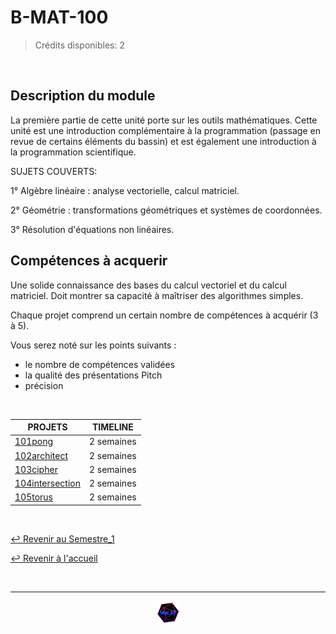 # B-MAT-100

> Crédits disponibles: 2

<br>

## Description du module

La première partie de cette unité porte sur les outils mathématiques. Cette unité est une introduction complémentaire à la programmation (passage en revue de certains éléments du bassin) et est également une introduction à la programmation scientifique.

SUJETS COUVERTS:

1° Algèbre linéaire : analyse vectorielle, calcul matriciel.

2° Géométrie : transformations géométriques et systèmes de coordonnées.

3° Résolution d'équations non linéaires.

## Compétences à acquerir

Une solide connaissance des bases du calcul vectoriel et du calcul matriciel.
Doit montrer sa capacité à maîtriser des algorithmes simples.

Chaque projet comprend un certain nombre de compétences à acquérir (3 à 5).

Vous serez noté sur les points suivants :

- le nombre de compétences validées
- la qualité des présentations Pitch
- précision

<br>

<table align="center">
    <thead>
        <tr>
            <th>PROJETS</th>
            <th>TIMELINE</th>
        </tr>
    </thead>
    <tbody>
        <tr>
            <td><a href="https://github.com/Studio-17/Epitech-Subjects/tree/main/Semestre_1/B-MAT-100/101pong">101pong</a></td>
            <td align="center">2 semaines</td>
        </tr>
        <tr>
            <td><a href="https://github.com/Studio-17/Epitech-Subjects/tree/main/Semestre_1/B-MAT-100/102architect">102architect</a></td>
            <td align="center">2 semaines</td>
        </tr>
        <tr>
            <td><a href="https://github.com/Studio-17/Epitech-Subjects/tree/main/Semestre_1/B-MAT-100/103cipher">103cipher</a></td>
            <td align="center">2 semaines</td>
        </tr>
        <tr>
            <td><a href="https://github.com/Studio-17/Epitech-Subjects/tree/main/Semestre_1/B-MAT-100/104intersection">104intersection</a></td>
            <td align="center">2 semaines</td>
        </tr>
        <tr>
            <td><a href="https://github.com/Studio-17/Epitech-Subjects/tree/main/Semestre_1/B-MAT-100/105torus">105torus</a></td>
            <td align="center">2 semaines</td>
        </tr>
    </tbody>
</table>

<br>

[↩️ Revenir au Semestre_1](https://github.com/Studio-17/Epitech-Subjects/tree/main/Semestre_1)

[↩️ Revenir à l'accueil](https://github.com/Studio-17/Epitech-Subjects)

<br>

---

<div align="center">

<a href="https://github.com/Studio-17" target="_blank"><img src="../../voc17.gif" width="40"></a>

</div>
